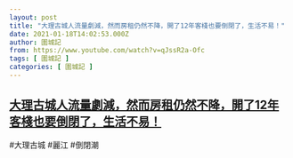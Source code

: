 ```yaml
---
layout: post
title: "大理古城人流量劇減，然而房租仍然不降，開了12年客棧也要倒閉了，生活不易！"
date: 2021-01-18T14:02:53.000Z
author: 圍城記
from: https://www.youtube.com/watch?v=qJssR2a-Ofc
tags: [ 圍城記 ]
categories: [ 圍城記 ]
---
```

<!--1610978573000-->
[大理古城人流量劇減，然而房租仍然不降，開了12年客棧也要倒閉了，生活不易！](https://www.youtube.com/watch?v=qJssR2a-Ofc)
------

<div>
#大理古城 #麗江 #倒閉潮
</div>
